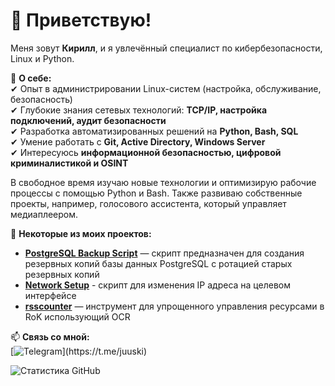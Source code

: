 # 👋 Приветствую!  

Меня зовут **Кирилл**, и я увлечённый специалист по кибербезопасности, Linux и Python.  

🚀 **О себе:**  
✔ Опыт в администрировании Linux-систем (настройка, обслуживание, безопасность)  
✔ Глубокие знания сетевых технологий: **TCP/IP, настройка подключений, аудит безопасности**  
✔ Разработка автоматизированных решений на **Python, Bash, SQL**  
✔ Умение работать с **Git, Active Directory, Windows Server**  
✔ Интересуюсь **информационной безопасностью, цифровой криминалистикой и OSINT**  

В свободное время изучаю новые технологии и оптимизирую рабочие процессы с помощью Python и Bash. Также развиваю собственные проекты, например, голосового ассистента, который управляет медиаплеером.  

📂 **Некоторые из моих проектов:**  
- **[PostgreSQL Backup Script](https://github.com/JustKirill1/backup_script)** — скрипт предназначен для создания резервных копий базы данных PostgreSQL с ротацией старых резервных копий
- **[Network Setup](https://github.com/JustKirill1/ithub_network_setup)** - скрипт для изменения IP адреса на целевом интерфейсе
- **[rsscounter](https://github.com/JustKirill1/rsscounter)** — инструмент для упрощенного управления ресурсами в RoK использующий OCR

📫 **Связь со мной:**  
[![Telegram]([https://img.shields.io/badge/Telegram-blue?style=flat&logo=telegram](https://upload.wikimedia.org/wikipedia/commons/thumb/8/83/Telegram_2019_Logo.svg/2048px-Telegram_2019_Logo.svg.png))](https://t.me/juuski)

![Статистика GitHub](https://github-readme-stats.vercel.app/api?username=JustKirill1&show_icons=true&theme=radical)
